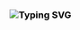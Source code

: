 


<h3 align="center" <a href="https://git.io/typing-svg"><img src="https://readme-typing-svg.demolab.com?font=monoscope&weight=500&size=30&duration=3000&pause=800&center=true&vCenter=true&width=435&lines=Hi+there%2C+I'm+Vruddhi+;I+hope+you're+doing+well;Enjoy+your+time+%3A)" alt="Typing SVG" style="color: black;" /></a></h3>

 

